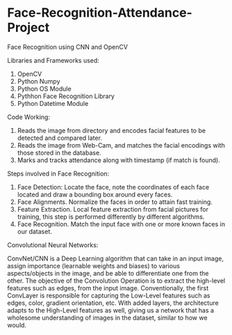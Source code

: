 # Face-Recognition-Attendance-Project

Face Recognition using CNN and OpenCV

Libraries and Frameworks used:

1. OpenCV
2. Python Numpy
3. Python OS Module
4. Pythhon Face Recognition Library
5. Python Datetime Module

Code Working:

1. Reads the image from directory and encodes facial features to be detected and compared later.
2. Reads the image from Web-Cam, and matches the facial encodings with those stored in the database.
3. Marks and tracks attendance along with timestamp (if match is found).

Steps involved in Face Recognition:

1. Face Detection: Locate the face, note the coordinates of each face located and draw  a bounding box around every faces.
2. Face Alignments. Normalize the faces in order to attain fast training.
3. Feature Extraction. Local feature extraction from facial pictures for training, this step is performed differently by different algorithms.
4. Face Recognition. Match the input face with one or more known faces in our dataset.   

Convolutional Neural Networks:

ConvNet/CNN is a Deep Learning algorithm that can take in an input image, assign importance (learnable weights and biases) to various aspects/objects in the image, and be able to differentiate one from the other. The objective of the Convolution Operation is to extract the high-level features such as edges, from the input image. Conventionally, the first ConvLayer is responsible for capturing the Low-Level features such as edges, color, gradient orientation, etc. With added layers, the architecture adapts to the High-Level features as well, giving us a network that has a wholesome understanding of images in the dataset, similar to how we would.
